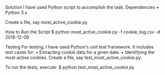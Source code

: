 Solution
I have used Python script to accomplish the task.
Dependencies
•	Python 3.x

Create a file, say 
most_active_cookie.py


How to Run the Script
$ python most_active_cookie.py -f cookie_log.csv -d 2018-12-09

Testing
For testing, I have used Python's unit test framework. It includes test cases for:
•	Extracting cookie data for a given date.
•	Identifying the most active cookies.
Create a file, say 
test_most_active_cookie.py:

To run the tests, execute:
$ python test_most_active_cookie.py
